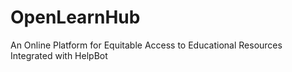 # OpenLearnHub
An Online Platform for Equitable Access to Educational Resources Integrated with HelpBot
